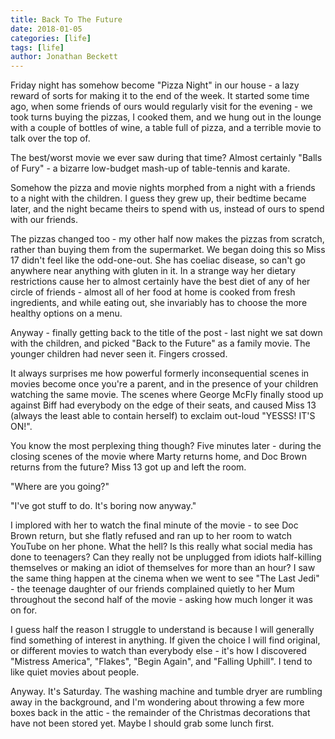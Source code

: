 ```yaml
---
title: Back To The Future
date: 2018-01-05
categories: [life]
tags: [life]
author: Jonathan Beckett
---
```


Friday night has somehow become "Pizza Night" in our house - a lazy reward of sorts for making it to the end of the week. It started some time ago, when some friends of ours would regularly visit for the evening - we took turns buying the pizzas, I cooked them, and we hung out in the lounge with a couple of bottles of wine, a table full of pizza, and a terrible movie to talk over the top of.

The best/worst movie we ever saw during that time? Almost certainly "Balls of Fury" - a bizarre low-budget mash-up of table-tennis and karate.

Somehow the pizza and movie nights morphed from a night with a friends to a night with the children. I guess they grew up, their bedtime became later, and the night became theirs to spend with us, instead of ours to spend with our friends.

The pizzas changed too - my other half now makes the pizzas from scratch, rather than buying them from the supermarket. We began doing this so Miss 17 didn't feel like the odd-one-out. She has coeliac disease, so can't go anywhere near anything with gluten in it. In a strange way her dietary restrictions cause her to almost certainly have the best diet of any of her circle of friends - almost all of her food at home is cooked from fresh ingredients, and while eating out, she invariably has to choose the more healthy options on a menu.

Anyway - finally getting back to the title of the post - last night we sat down with the children, and picked "Back to the Future" as a family movie. The younger children had never seen it. Fingers crossed.

It always surprises me how powerful formerly inconsequential scenes in movies become once you're a parent, and in the presence of your children watching the same movie. The scenes where George McFly finally stood up against Biff had everybody on the edge of their seats, and caused Miss 13 (always the least able to contain herself) to exclaim out-loud "YESSS! IT'S ON!".

You know the most perplexing thing though? Five minutes later - during the closing scenes of the movie where Marty returns home, and Doc Brown returns from the future? Miss 13 got up and left the room.

"Where are you going?"

"I've got stuff to do. It's boring now anyway."

I implored with her to watch the final minute of the movie - to see Doc Brown return, but she flatly refused and ran up to her room to watch YouTube on her phone. What the hell? Is this really what social media has done to teenagers? Can they really not be unplugged from idiots half-killing themselves or making an idiot of themselves for more than an hour? I saw the same thing happen at the cinema when we went to see "The Last Jedi" - the teenage daughter of our friends complained quietly to her Mum throughout the second half of the movie - asking how much longer it was on for.

I guess half the reason I struggle to understand is because I will generally find something of interest in anything. If given the choice I will find original, or different movies to watch than everybody else - it's how I discovered "Mistress America", "Flakes", "Begin Again", and "Falling Uphill". I tend to like quiet movies about people.

Anyway. It's Saturday. The washing machine and tumble dryer are rumbling away in the background, and I'm wondering about throwing a few more boxes back in the attic - the remainder of the Christmas decorations that have not been stored yet. Maybe I should grab some lunch first.